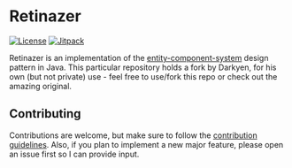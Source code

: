 # Retinazer
[![License][license_badge]][license]
[![Jitpack](https://jitpack.io/v/Darkyenus/retinazer.svg)](https://jitpack.io/#Darkyenus/retinazer)

Retinazer is an implementation of the [entity-component-system][ecs] design
pattern in Java. This particular repository holds a fork by Darkyen, for
his own (but not private) use - feel free to use/fork this repo or check out the amazing original.

## Contributing
Contributions are welcome, but make sure to follow the [contribution guidelines](CONTRIBUTING.md).
Also, if you plan to implement a new major feature, please open an issue first
so I can provide input.

[license]: http://choosealicense.com/licenses/mit/
[license_badge]: https://img.shields.io/badge/license-MIT-blue.svg
[ecs]: https://en.wikipedia.org/wiki/Entity_component_system
